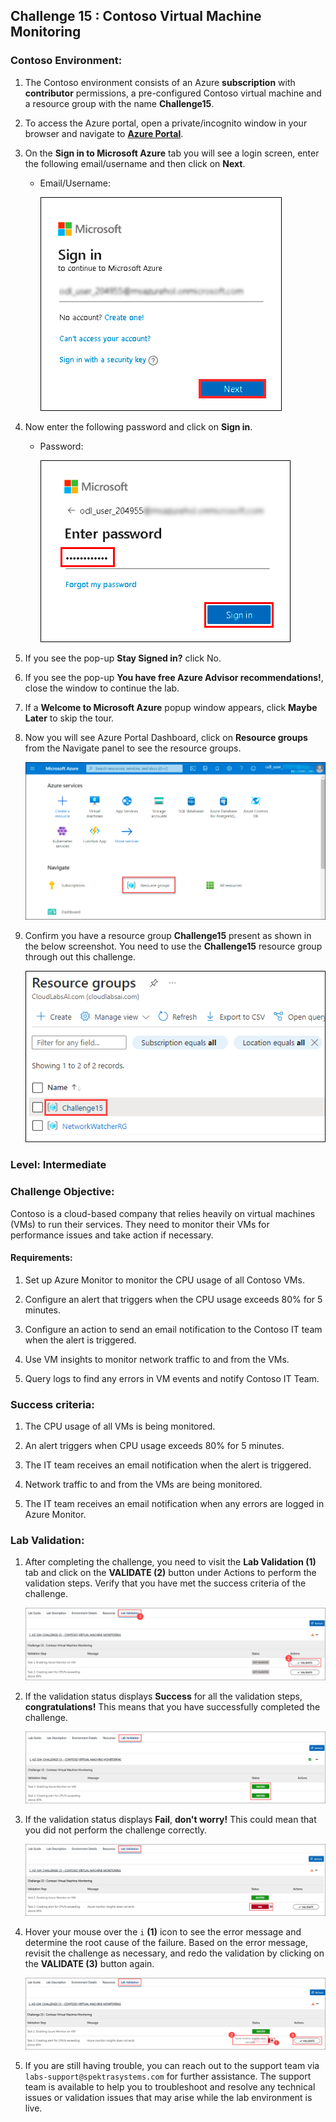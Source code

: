 ## Challenge 15 : Contoso Virtual Machine Monitoring 

### **Contoso Environment:** 

1. The Contoso environment consists of an Azure **subscription** with **contributor** permissions, a pre-configured Contoso virtual machine and a resource group with the name **Challenge15**.

1. To access the Azure portal, open a private/incognito window in your browser and navigate to **[Azure Portal](https://portal.azure.com)**.

1. On the **Sign in to Microsoft Azure** tab you will see a login screen, enter the following email/username and then click on **Next**. 
   * Email/Username: <inject key="AzureAdUserEmail"></inject>
   
     ![](media/email1.png "Enter Email")
     
1. Now enter the following password and click on **Sign in**.
   * Password: <inject key="AzureAdUserPassword"></inject>
   
     ![](media/password2.png "Enter Password")
     
1. If you see the pop-up **Stay Signed in?** click No.

1. If you see the pop-up **You have free Azure Advisor recommendations!**, close the window to continue the lab.

1. If a **Welcome to Microsoft Azure** popup window appears, click **Maybe Later** to skip the tour.
   
1. Now you will see Azure Portal Dashboard, click on **Resource groups** from the Navigate panel to see the resource groups.

    ![](media/select-rg.png "Resource groups")
   
1. Confirm you have a resource group **Challenge15** present as shown in the below screenshot. You need to use the **Challenge15** resource group through out this challenge.

    ![](media/challenge15-rg.png "Resource groups")

### **Level:** Intermediate 

### **Challenge Objective:**

Contoso is a cloud-based company that relies heavily on virtual machines (VMs) to run their services. They need to monitor their VMs for performance issues and take action if necessary.

#### Requirements:

1. Set up Azure Monitor to monitor the CPU usage of all Contoso VMs.

1. Configure an alert that triggers when the CPU usage exceeds 80% for 5 minutes.
 
1. Configure an action to send an email notification to the Contoso IT team when the alert is triggered.

1. Use VM insights to monitor network traffic to and from the VMs.

1. Query logs to find any errors in VM events and notify Contoso IT Team.

### Success criteria:

1. The CPU usage of all VMs is being monitored.

1. An alert triggers when CPU usage exceeds 80% for 5 minutes.

1. The IT team receives an email notification when the alert is triggered.

1. Network traffic to and from the VMs are being monitored.

1. The IT team receives an email notification when any errors are logged in Azure Monitor.

### Lab Validation:

1. After completing the challenge, you need to visit the **Lab Validation (1)** tab and click on the **VALIDATE (2)** button under Actions to perform the validation steps. Verify that you have met the success criteria of the challenge. 

    ![](media/challenge15-v1.png "Validation")

1. If the validation status displays **Success** for all the validation steps, **congratulations!** This means that you have successfully completed the challenge. 

     ![](media/challenge15-v2.png "Validation")
     
1. If the validation status displays **Fail**, **don't worry!** This could mean that you did not perform the challenge correctly.

     ![](media/challenge15-v3.png "Validation")

1. Hover your mouse over the `i` **(1)** icon to see the error message and determine the root cause of the failure. Based on the error message, revisit the challenge as necessary, and redo the validation by clicking on the **VALIDATE (3)** button again.
      
     ![](media/challenge15-v4.png "Validation") 

1. If you are still having trouble, you can reach out to the support team via `labs-support@spektrasystems.com` for further assistance. The support team is available to help you to troubleshoot and resolve any technical issues or validation issues that may arise while the lab environment is live.
